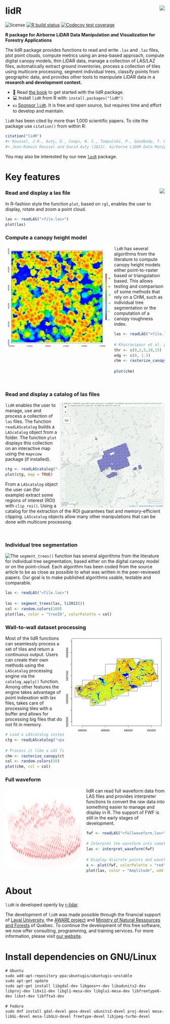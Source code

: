
lidR <img src="https://raw.githubusercontent.com/r-lidar/lidR/master/man/figures/logo200x231.png" align="right"/>
======================================================================================================
![license](https://img.shields.io/badge/Licence-GPL--3-blue.svg) 
[![R build status](https://github.com/r-lidar/lidR/workflows/R-CMD-check/badge.svg)](https://github.com/r-lidar/lidR/actions)
[![Codecov test coverage](https://codecov.io/gh/r-lidar/lidR/branch/master/graph/badge.svg)](https://app.codecov.io/gh/r-lidar/lidR?branch=master)

**R package for Airborne LiDAR Data Manipulation and Visualization for Forestry Applications**

The lidR package provides functions to read and write `.las` and `.laz` files, plot point clouds, compute metrics using an area-based approach, compute digital canopy models, thin LiDAR data, manage a collection of LAS/LAZ files, automatically extract ground inventories, process a collection of tiles using multicore processing, segment individual trees, classify points from geographic data, and provides other tools to manipulate LiDAR data in a **research and development context.**

- 📖 Read [the book](https://r-lidar.github.io/lidRbook/index.html) to get started with the lidR package.
- 💻 Install `lidR` from R with: `install.packages("lidR")`
- 💵 [Sponsor `lidR`](https://github.com/sponsors/Jean-Romain). It is free and open source, but requires time and effort to develop and maintain.

`lidR` has been cited by more than 1,000 scientific papers. To cite the package use `citation()` from within R:

```r
citation("lidR")
#> Roussel, J.R., Auty, D., Coops, N. C., Tompalski, P., Goodbody, T. R. H., Sánchez Meador, A., Bourdon, J.F., De Boissieu, F., Achim, A. (2021). lidR : An R package for analysis of Airborne Laser Scanning (ALS) data. Remote Sensing of Environment, 251 (August), 112061. <doi:10.1016/j.rse.2020.112061>.
#> Jean-Romain Roussel and David Auty (2023). Airborne LiDAR Data Manipulation and Visualization for Forestry Applications. R package version 3.1.0. https://cran.r-project.org/package=lidR
```   

You may also be interested by our new [`lasR`](https://github.com/r-lidar/lasR) package.

# Key features

<img align="right" src="https://raw.githubusercontent.com/Jean-Romain/storage/master/README/point-cloud-rotating.gif">

### Read and display a las file

In R-fashion style the function `plot`, based on `rgl`, enables the user to display, rotate and zoom a point cloud.

```r
las <- readLAS("<file.las>")
plot(las)
```

### Compute a canopy height model

<img align="left" src="https://raw.githubusercontent.com/Jean-Romain/storage/master/README/chm-Khosravipour.png">

`lidR` has several algorithms from the literature to compute canopy height models either point-to-raster based or triangulation based. This allows testing and comparison of some methods that rely on a CHM, such as individual tree segmentation or the computation of a canopy roughness index.

```r
las <- readLAS("<file.las>")

# Khosravipour et al. pitfree algorithm
thr <- c(0,2,5,10,15)
edg <- c(0, 1.5)
chm <- rasterize_canopy(las, 1, pitfree(thr, edg))

plot(chm)
```

<br>

### Read and display a catalog of las files

<img align="right" src="https://raw.githubusercontent.com/Jean-Romain/storage/master/README/catalog-plot_interactive.gif">

`lidR` enables the user to manage, use and process a collection of `las` files. The function `readLAScatalog` builds a `LAScatalog` object from a folder. The function `plot` displays this collection on an interactive map using the `mapview` package (if installed).

```r
ctg <- readLAScatalog("<folder/>")
plot(ctg, map = TRUE)
```

From a `LAScatalog` object the user can (for example) extract some regions of interest (ROI) with `clip_roi()`. Using a catalog for the extraction of the ROI guarantees fast and memory-efficient clipping. `LAScatalog` objects allow many other manipulations that can be done with multicore processing.

<br>

### Individual tree segmentation

<img align="left" src="https://raw.githubusercontent.com/Jean-Romain/storage/master/README/its-rotating-tree-segmented.gif">

The `segment_trees()` function has several algorithms from the literature for individual tree segmentation, based either on the digital canopy model or on the point-cloud. Each algorithm has been coded from the source article to be as close as possible to what was written in the peer-reviewed papers. Our goal is to make published algorithms usable, testable and comparable.

```r
las <- readLAS("<file.las>")

las <- segment_trees(las, li2012())
col <- random.colors(200)
plot(las, color = "treeID", colorPalette = col)
```

### Wall-to-wall dataset processing

<img align="right" src="https://raw.githubusercontent.com/Jean-Romain/storage/master/README/catalog-processing.gif">

Most of the lidR functions can seamlessly process a set of tiles and return a continuous output. Users can create their own methods using the `LAScatalog` processing engine via the `catalog_apply()` function. Among other features the engine takes advantage of point indexation with lax files, takes care of processing tiles with a buffer and allows for processing big files that do not fit in memory.

```r
# Load a LAScatalog instead of a LAS file
ctg <- readLAScatalog("<path/to/folder/>")

# Process it like a LAS file
chm <- rasterize_canopy(ctg, 2, p2r())
col <- random.colors(50)
plot(chm, col = col)
```

### Full waveform

<img align="left" src="https://raw.githubusercontent.com/Jean-Romain/storage/master/FWF/fwf.gif">

lidR can read full waveform data from LAS files and provides interpreter functions to convert the raw data into something easier to manage and display in R. The support of FWF is still in the early stages of development.

```r
fwf <- readLAS("<fullwaveform.las>")

# Interpret the waveform into something easier to manage
las <- interpret_waveform(fwf)

# Display discrete points and waveforms
x <- plot(fwf, colorPalette = "red", bg = "white")
plot(las, color = "Amplitude", add = x)
```

# About

`lidR` is developed openly by [r-lidar](https://www.r-lidar.com/).

The development of `lidR` was made possible through the financial support of [Laval University](https://www.ulaval.ca/en), the [AWARE project](https://awareproject.ca/) and [Ministry of Natural Ressources and Forests](https://www.quebec.ca/en/government/ministere/ressources-naturelles-forets) of Québec. To continue the development of this free software, we now offer consulting, programming, and training services. For more information, please visit [our website](https://www.r-lidar.com/).

# Install dependencies on GNU/Linux

```
# Ubuntu
sudo add-apt-repository ppa:ubuntugis/ubuntugis-unstable
sudo apt-get update
sudo apt-get install libgdal-dev libgeos++-dev libudunits2-dev libproj-dev libx11-dev libgl1-mesa-dev libglu1-mesa-dev libfreetype6-dev libxt-dev libfftw3-dev

# Fedora
sudo dnf install gdal-devel geos-devel udunits2-devel proj-devel mesa-libGL-devel mesa-libGLU-devel freetype-devel libjpeg-turbo-devel
```


  
